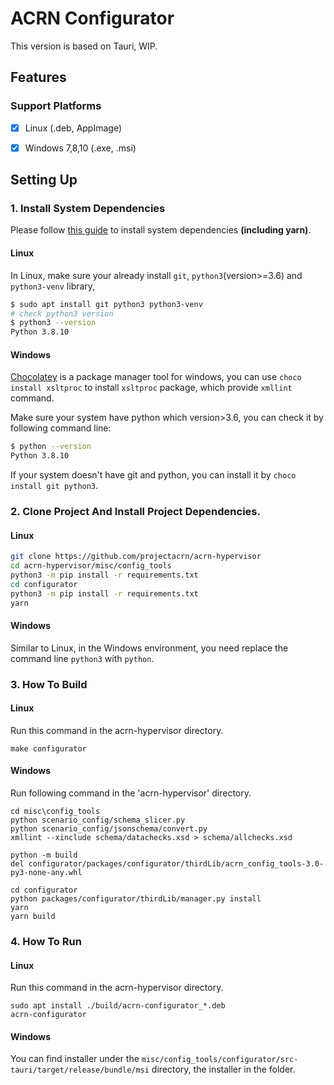 # ACRN Configurator

This version is based on Tauri, WIP.

## Features

### Support Platforms

- [x] Linux (.deb, AppImage)
- [x] Windows 7,8,10 (.exe, .msi)


## Setting Up

### 1. Install System Dependencies

Please follow [this guide](https://tauri.studio/docs/getting-started/prerequisites)
to install system dependencies **(including yarn)**.

#### Linux

In Linux, make sure your already install `git`, `python3`(version>=3.6) and `python3-venv` library,

```bash
$ sudo apt install git python3 python3-venv
# check python3 version
$ python3 --version
Python 3.8.10
```

#### Windows

[Chocolatey](https://chocolatey.org/) is a package manager tool for windows,
you can use `choco install xsltproc` to install `xsltproc` package,
which provide `xmllint` command.

Make sure your system have python which version>3.6,
you can check it by following command line:

```bash
$ python --version
Python 3.8.10
```

If your system doesn't have git and python, you can install it by
`choco install git python3`.

### 2. Clone Project And Install Project Dependencies.

#### Linux

```bash
git clone https://github.com/projectacrn/acrn-hypervisor
cd acrn-hypervisor/misc/config_tools
python3 -m pip install -r requirements.txt
cd configurator
python3 -m pip install -r requirements.txt
yarn
```

#### Windows

Similar to Linux, in the Windows environment,
you need replace the command line `python3` with `python`.

### 3. How To Build

#### Linux

Run this command in the acrn-hypervisor directory.

```shell
make configurator
```

#### Windows

Run following command in the 'acrn-hypervisor' directory.

```shell
cd misc\config_tools
python scenario_config/schema_slicer.py
python scenario_config/jsonschema/convert.py
xmllint --xinclude schema/datachecks.xsd > schema/allchecks.xsd

python -m build
del configurator/packages/configurator/thirdLib/acrn_config_tools-3.0-py3-none-any.whl

cd configurator
python packages/configurator/thirdLib/manager.py install
yarn
yarn build
```

### 4. How To Run

#### Linux

Run this command in the acrn-hypervisor directory.

```shell
sudo apt install ./build/acrn-configurator_*.deb
acrn-configurator
```

#### Windows

You can find installer under the
`misc/config_tools/configurator/src-tauri/target/release/bundle/msi`
directory, the installer in the folder.
